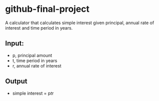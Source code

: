 # github-final-project
A calculator that calculates simple interest given principal, annual rate of interest and time period in years.
## Input:
  * p, principal amount
  * t, time period in years
  * r, annual rate of interest
## Output
  * simple interest = p*t*r
